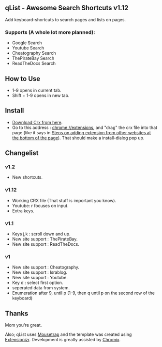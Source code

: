 ## qList - Awesome Search Shortcuts v1.12
Add keyboard-shortcuts to search pages and lists on pages.

### Supports (A whole lot more planned):
 - Google Search
 - Youtube Search
 - Cheatography Search
 - ThePirateBay Search
 - ReadTheDocs Search

## How to Use
 - 1-9 opens in current tab.
 - Shift + 1-9 opens in new tab.

## Install
- [Download Crx from here](https://github.com/wildeyes/qList/raw/master/qList.crx).
- Go to this address : [chrome://extensions](chrome://extensions), and "drag" the crx file into that page (like it says in [Steps on adding extension from other websites at the bottom of the page](https://support.google.com/chrome_webstore/answer/2664769?p=crx_warning&rd=1)). That should make a install-dialog pop up.

## Changelist
### v1.2
 - New shortcuts.

### v1.12
 - Working CRX file (That stuff is important you know).
 - Youtube: r focuses on input. 
 - Extra keys.

### v1.1
 - Keys j,k : scroll down and up.
 - New site support : ThePirateBay.
 - New site support : ReadTheDocs.

### v1
 - New site support : Cheatography.
 - New site support : Israblog.
 - New site support : Youtube.
 - Key d : select first option.
 - seperated data from system.
 - Enumeration after 9, until p (1-9, then q until p on the second row of the keyboard)

## Thanks
Mom you're great.

Also; qList uses [Mousetrap](http://craig.is/killing/mice) and the template was created using [Extensionizr](http://extensionizr.com).
Development is greatly assisted by [Chromix](https://github.com/smblott-github/chromix).